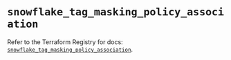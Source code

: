 # `snowflake_tag_masking_policy_association`

Refer to the Terraform Registry for docs: [`snowflake_tag_masking_policy_association`](https://registry.terraform.io/providers/snowflake-labs/snowflake/0.86.0/docs/resources/tag_masking_policy_association).
